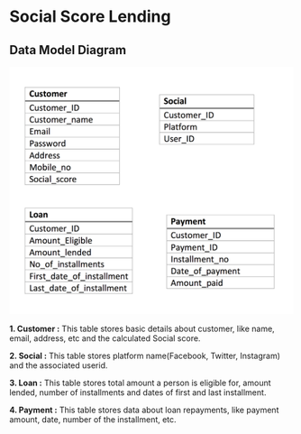 # Social Score Lending

## Data Model Diagram

![Data Model Diagram](/images/DataModelDiagram.png)

**1. Customer :**
This table stores basic details about customer, like name, email, address, etc and the calculated Social score.

**2. Social :**
This table stores platform name(Facebook, Twitter, Instagram) and the associated userid.

**3. Loan :**
This table stores total amount a person is eligible for, amount lended, number of installments and dates of first and last installment.

**4. Payment :**
This table stores data about loan repayments, like payment amount, date, number of the installment, etc.
